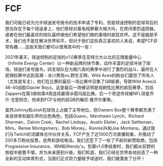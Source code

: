 # FCF

我们可能已经为允许球迷发号施令的技术申请了专利，但是球迷控制的足球背后的想法存在于每个球迷身上，他们曾经对着电视屏幕大喊大叫，在房间里扔遥控器，或者在他们最喜欢的球队最终做他们希望他们做的事情时疯狂欢呼。这不是脑部手术，我们也不是在解决世界和平，但对于我们这些真正喜欢的人来说，希望FCF非常有趣......这些天我们都可以使用其中的一些！

2021年春天，球迷控制的足球的v1.0赛季在亚特兰大以北的无限能量中心（Infinite Energy Center）以一种新品牌的快节奏，动作丰富的足球冲进了球场，球迷们发号施令。四支球队在为期六周的赛季中进行了激烈的战斗，最终在人民锦标赛中达到高潮 - 冰川男孩vs.野生王牌。Wild Aces的粉丝们震惊了所有人（尤其是车主），他们在比赛的最后一场比赛中召集了QB偷袭，导致Wild Aces以46-40战胜Glacier Boyz。这是最后一场被证明是戏剧性比赛的疯狂赛季，包括Zappers在第3周和第4周连续赢得冰雹玛丽比赛。后一个奇迹传球被NFL球星乔什·戈登抓住，他来到FCF与他的前QB约翰尼·曼齐尔重聚。

虽然Johnny和Josh在球场上占据了主导地位，但Owners Box整个赛季都充满了来自体育和娱乐界的出色角色，包括Quavo，Marshawn Lynch，Richard Sherman，Dalvin Cook，Rachel Lindsay，Austin Ekeler，Jack Settleman，Miro，Renee Montgomery，Bob Money，Ronnie2k和Joe Montana。通过我们与Twitch的流媒体合作伙伴关系，FCF产生了近1000万次直播观看，并推动了200多万粉丝投票，选秀和游戏电话。我们还签下了一些了不起的新赞助商，包括Progressive Insurance、IBM和Wendy's。到第v1.0季结束时，我们都从狂野的旅程中疲惫不堪，并为未来感到兴奋。我们知道，我们已经在世界各地创造了一种全新的互动体育形式，当我们正式将力量赋予球迷时，我们被激发了分开！
